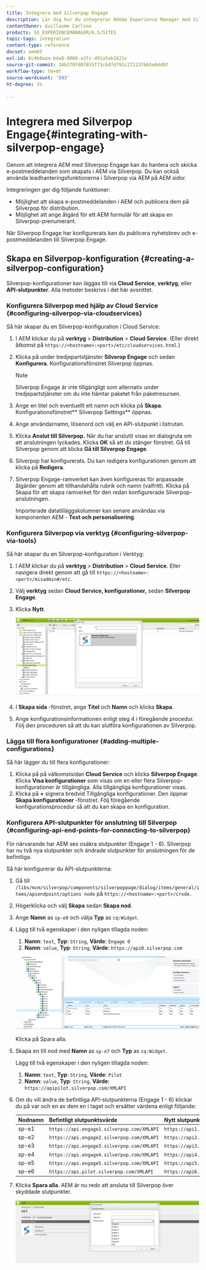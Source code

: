 ```yaml
---
title: Integrera med Silverpop Engage
description: Lär dig hur du integrerar Adobe Experience Manager med Silverpop Engage.
contentOwner: Guillaume Carlino
products: SG_EXPERIENCEMANAGER/6.5/SITES
topic-tags: integration
content-type: reference
docset: aem65
exl-id: 6c4b8aaa-bda0-4066-a3fc-d91a5ab1621c
source-git-commit: 10b370fd8f855f71c6d7d791c272137bb5e04d97
workflow-type: tm+mt
source-wordcount: '593'
ht-degree: 1%

---
```


# Integrera med Silverpop Engage{#integrating-with-silverpop-engage}

<!-- THIS ENTIRE TOPIC APPEARS OBSOLETE BECAUSE SILVERPOP NO LONGER EXISTS AND THERE ARE NO REDIRECTS FOR THE DOWNLOAD URL BELOW THAT IS 404.
>[!NOTE]
>
>Silverpop integration is **not** available out of the box. Download the Silverpop integration package `https://www.adobeaemcloud.com/content/marketplace/marketplaceProxy.html?packagePath=/content/companies/public/adobe/packages/aem620/product/cq-mcm-integrations-silverpop-content` from Package Share and install it on your instance. After you have installed the package, you can configure it as described in this document. -->

Genom att integrera AEM med Silverpop Engage kan du hantera och skicka e-postmeddelanden som skapats i AEM via Silverpop. Du kan också använda leadhanteringsfunktionerna i Silverpop via AEM på AEM sidor.

Integreringen ger dig följande funktioner:

* Möjlighet att skapa e-postmeddelanden i AEM och publicera dem på Silverpop för distribution.
* Möjlighet att ange åtgärd för ett AEM formulär för att skapa en Silverpop-prenumerant.

När Silverpop Engage har konfigurerats kan du publicera nyhetsbrev och e-postmeddelanden till Silverpop Engage.

## Skapa en Silverpop-konfiguration {#creating-a-silverpop-configuration}

Silverpop-konfigurationer kan läggas till via **Cloud Service**, **verktyg**, eller **API-slutpunkter**. Alla metoder beskrivs i det här avsnittet.

### Konfigurera Silverpop med hjälp av Cloud Service {#configuring-silverpop-via-cloudservices}

Så här skapar du en Silverpop-konfiguration i Cloud Service:

1. I AEM klickar du på **verktyg** > **Distribution** > **Cloud Service**. (Eller direkt åtkomst på `https://<hostname>:<port>/etc/cloudservices.html`.)
1. Klicka på under tredjepartstjänster **Silverop Engage** och sedan **Konfigurera**. Konfigurationsfönstret Silverpop öppnas.

   >[!NOTE]
   >
   >Silverpop Engage är inte tillgängligt som alternativ under tredjepartstjänster om du inte hämtar paketet från paketresursen.

1. Ange en titel och eventuellt ett namn och klicka på **Skapa**. Konfigurationsfönstret** Silverpop Settings** öppnas.
1. Ange användarnamn, lösenord och välj en API-slutpunkt i listrutan.
1. Klicka **Anslut till Silverpop.** När du har anslutit visas en dialogruta om att anslutningen lyckades. Klicka **OK** så att du stänger fönstret. Gå till Silverpop genom att klicka **Gå till Silverpop Engage**.
1. Silverpop har konfigurerats. Du kan redigera konfigurationen genom att klicka på **Redigera**.
1. Silverpop Engage-ramverket kan även konfigureras för anpassade åtgärder genom att tillhandahålla rubrik och namn (valfritt). Klicka på Skapa för att skapa ramverket för den redan konfigurerade Silverpop-anslutningen.

   Importerade datatilläggskolumner kan senare användas via komponenten AEM - **Text och personalisering**.

### Konfigurera Silverpop via verktyg {#configuring-silverpop-via-tools}

Så här skapar du en Silverpop-konfiguration i Verktyg:

1. I AEM klickar du på **verktyg** > **Distribution** > **Cloud Service**. Eller navigera direkt genom att gå till `https://<hostname>:<port>/misadmin#/etc`.
1. Välj **verktyg** sedan **Cloud Service, konfigurationer,** sedan **Silverpop Engage**.
1. Klicka **Nytt**.

   ![chlimage_1-6](assets/chlimage_1-6.jpeg)

1. I **Skapa sida** -fönstret, ange **Titel** och **Namn** och klicka **Skapa**.
1. Ange konfigurationsinformationen enligt steg 4 i föregående procedur. Följ den proceduren så att du kan slutföra konfigurationen av Silverpop.

### Lägga till flera konfigurationer {#adding-multiple-configurations}

Så här lägger du till flera konfigurationer:

1. Klicka på på välkomstsidan **Cloud Service** och klicka **Silverpop Engage**. Klicka **Visa konfigurationer** som visas om en eller flera Silverpop-konfigurationer är tillgängliga. Alla tillgängliga konfigurationer visas.
1. Klicka på **+** signera bredvid Tillgängliga konfigurationer. Den öppnar **Skapa konfigurationer** -fönstret. Följ föregående konfigurationsprocedur så att du kan skapa en konfiguration.

### Konfigurera API-slutpunkter för anslutning till Silverpop {#configuring-api-end-points-for-connecting-to-silverpop}

För närvarande har AEM sex osäkra slutpunkter (Engage 1 - 6). Silverpop har nu två nya slutpunkter och ändrade slutpunkter för anslutningen för de befintliga.

Så här konfigurerar du API-slutpunkterna:

1. Gå till `/libs/mcm/silverpop/components/silverpoppage/dialog/items/general/items/apiendpoint/options node` på `https://<hostname>:<port>/crxde.`
1. Högerklicka och välj **Skapa** sedan **Skapa nod**.
1. Ange **Namn** as `sp-e0` och välja **Typ** as `cq:Widget`.
1. Lägg till två egenskaper i den nyligen tillagda noden:

   1. **Namn**: `text`, **Typ**: `String`, **Värde**: `Engage 0`
   1. **Namn**: `value`, **Typ**: `String`, **Värde**: `https://api0.silverpop.com`

   ![chlimage_1-42](assets/chlimage_1-42.png)

   Klicka på Spara alla.

1. Skapa en till nod med **Namn** as `sp-e7` och **Typ** as `cq:Widget`.

   Lägg till två egenskaper i den nyligen tillagda noden:

   1. **Namn**: `text`, **Typ**: `String`, **Värde**: `Pilot`
   1. **Namn**: `value`, **Typ**: `String`, **Värde**: `https://apipilot.silverpop.com/XMLAPI`

1. Om du vill ändra de befintliga API-slutpunkterna (Engage 1 - 6) klickar du på var och en av dem en i taget och ersätter värdena enligt följande:

   | **Nodnamn** | **Befintligt slutpunktsvärde** | **Nytt slutpunktsvärde** |
   |---|---|---|
   | sp-e1 | `https://api.engage1.silverpop.com/XMLAPI` | `https://api1.silverpop.com` |
   | sp-e2 | `https://api.engage2.silverpop.com/XMLAPI` | `https://api2.silverpop.com` |
   | sp-e3 | `https://api.engage3.silverpop.com/XMLAPI` | `https://api3.silverpop.com` |
   | sp-e4 | `https://api.engage4.silverpop.com/XMLAPI` | `https://api4.silverpop.com` |
   | sp-e5 | `https://api.engage5.silverpop.com/XMLAPI` | `https://api5.silverpop.com` |
   | sp-e6 | `https://api.pilot.silverpop.com/XMLAPI` | `https://api6.silverpop.com` |

1. Klicka **Spara alla**. AEM är nu redo att ansluta till Silverpop över skyddade slutpunkter.

   ![chlimage_1-7](assets/chlimage_1-7.jpeg)
